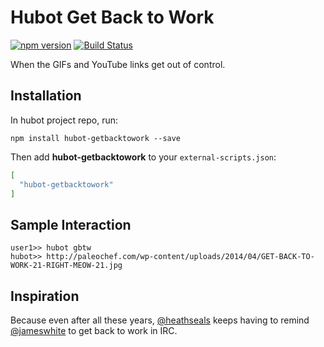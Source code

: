 # Hubot Get Back to Work

[![npm version](https://badge.fury.io/js/hubot-getbacktowork.svg)](http://badge.fury.io/js/hubot-getbacktowork) [![Build Status](https://travis-ci.org/stephenyeargin/hubot-getbacktowork.png)](https://travis-ci.org/stephenyeargin/hubot-getbacktowork)

When the GIFs and YouTube links get out of control.

## Installation

In hubot project repo, run:

`npm install hubot-getbacktowork --save`

Then add **hubot-getbacktowork** to your `external-scripts.json`:

```json
[
  "hubot-getbacktowork"
]
```

## Sample Interaction

```
user1>> hubot gbtw
hubot>> http://paleochef.com/wp-content/uploads/2014/04/GET-BACK-TO-WORK-21-RIGHT-MEOW-21.jpg
```

## Inspiration

Because even after all these years, [@heathseals](https://github.com/heathseals) keeps having to remind [@jameswhite](https://github.com/jameswhite) to get back to work in IRC. 
